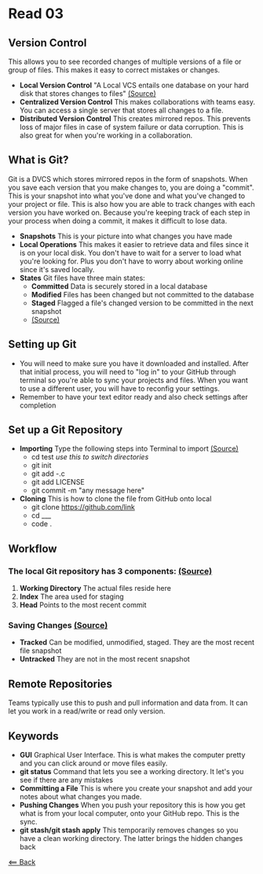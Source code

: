 # Read 03

## Version Control
This allows you to see recorded changes of multiple versions of a file or group of files. This makes it easy to correct mistakes or changes.
- **Local Version Control** "A Local VCS entails one database on your hard disk that stores changes to files" [(Source)](https://blog.udemy.com/git-tutorial-a-comprehensive-guide/)
- **Centralized Version Control** This makes collaborations with teams easy. You can access a single server that stores all changes to a file.
- **Distributed Version Control** This creates mirrored repos. This prevents loss of major files in case of system failure or data corruption. This is also great for when you're working in a collaboration.

## What is Git?
Git is a DVCS which stores mirrored repos in the form of snapshots. When you save each version that you make changes to, you are doing a "commit". This is your snapshot into what you've done and what you've changed to your project or file. This is also how you are able to track changes with each version you have worked on. Because you're keeping track of each step in your process when doing a commit, it makes it difficult to lose data.
- **Snapshots** This is your picture into what changes you have made
- **Local Operations** This makes it easier to retrieve data and files since it is on your local disk. You don't have to wait for a server to load what you're looking for. Plus you don't have to worry about working online since it's saved locally.
- **States** Git files have three main states:
  + **Committed** Data is securely stored in a local database
  + **Modified** Files has been changed but not committed to the database
  + **Staged** Flagged a file's changed version to be committed in the next snapshot
  + [(Source)](https://blog.udemy.com/git-tutorial-a-comprehensive-guide/)

## Setting up Git
-  You will need to make sure you have it downloaded and installed. After that initial process, you will need to "log in" to your GitHub through terminal so you're able to sync your projects and files. When you want to use a different user, you will have to reconfig your settings.
- Remember to have your text editor ready and also check settings after completion

## Set up a Git Repository
- **Importing** Type the following steps into Terminal to import [(Source)](https://blog.udemy.com/git-tutorial-a-comprehensive-guide/)
  + cd test *use this to switch directories*
  + git init
  + git add -.c
  + git add LICENSE
  + git commit -m "any message here"
- **Cloning** This is how to clone the file from GitHub onto local
  + git clone https://github.com/link
  + cd ___
  + code .

## Workflow
### The local Git repository has 3 components: [(Source)](https://blog.udemy.com/git-tutorial-a-comprehensive-guide/)
1. **Working Directory** The actual files reside here
1. **Index** The area used for staging
1. **Head** Points to the most recent commit

### Saving Changes [(Source)](https://blog.udemy.com/git-tutorial-a-comprehensive-guide/)
- **Tracked** Can be modified, unmodified, staged. They are the most recent file snapshot
- **Untracked** They are not in the most recent snapshot

## Remote Repositories
Teams typically use this to push and pull information and data from. It can let you work in a read/write or read only version.

## Keywords
- **GUI** Graphical User Interface. This is what makes the computer pretty and you can click around or move files easily.
- **git status** Command that lets you see a working directory. It let's you see if there are any mistakes
- **Committing a File** This is where you create your snapshot and add your notes about what changes you made.
- **Pushing Changes** When you push your repository this is how you get what is from your local computer, onto your GitHub repo. This is the sync.
- **git stash/git stash apply** This temporarily removes changes so you have a clean working directory. The latter brings the hidden changes back


[<== Back](https://simoneodegard.github.io/reading-notes/)
